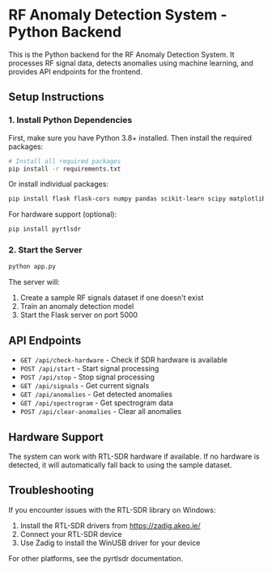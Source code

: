 # RF Anomaly Detection System - Python Backend

This is the Python backend for the RF Anomaly Detection System. It processes RF signal data, detects anomalies using machine learning, and provides API endpoints for the frontend.

## Setup Instructions

### 1. Install Python Dependencies

First, make sure you have Python 3.8+ installed. Then install the required packages:

```bash
# Install all required packages
pip install -r requirements.txt
```

Or install individual packages:

```bash
pip install flask flask-cors numpy pandas scikit-learn scipy matplotlib joblib
```

For hardware support (optional):
```bash
pip install pyrtlsdr
```

### 2. Start the Server

```bash
python app.py
```

The server will:
1. Create a sample RF signals dataset if one doesn't exist
2. Train an anomaly detection model
3. Start the Flask server on port 5000

## API Endpoints

- `GET /api/check-hardware` - Check if SDR hardware is available
- `POST /api/start` - Start signal processing
- `POST /api/stop` - Stop signal processing
- `GET /api/signals` - Get current signals
- `GET /api/anomalies` - Get detected anomalies
- `GET /api/spectrogram` - Get spectrogram data
- `POST /api/clear-anomalies` - Clear all anomalies

## Hardware Support

The system can work with RTL-SDR hardware if available. If no hardware is detected, it will automatically fall back to using the sample dataset.

## Troubleshooting

If you encounter issues with the RTL-SDR library on Windows:
1. Install the RTL-SDR drivers from https://zadig.akeo.ie/
2. Connect your RTL-SDR device
3. Use Zadig to install the WinUSB driver for your device

For other platforms, see the pyrtlsdr documentation.
